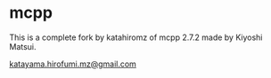 # mcpp

This is a complete fork by katahiromz of mcpp 2.7.2 made by Kiyoshi Matsui.

katayama.hirofumi.mz@gmail.com
